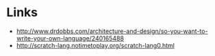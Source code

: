 # Links

* http://www.drdobbs.com/architecture-and-design/so-you-want-to-write-your-own-language/240165488
* http://scratch-lang.notimetoplay.org/scratch-lang0.html
